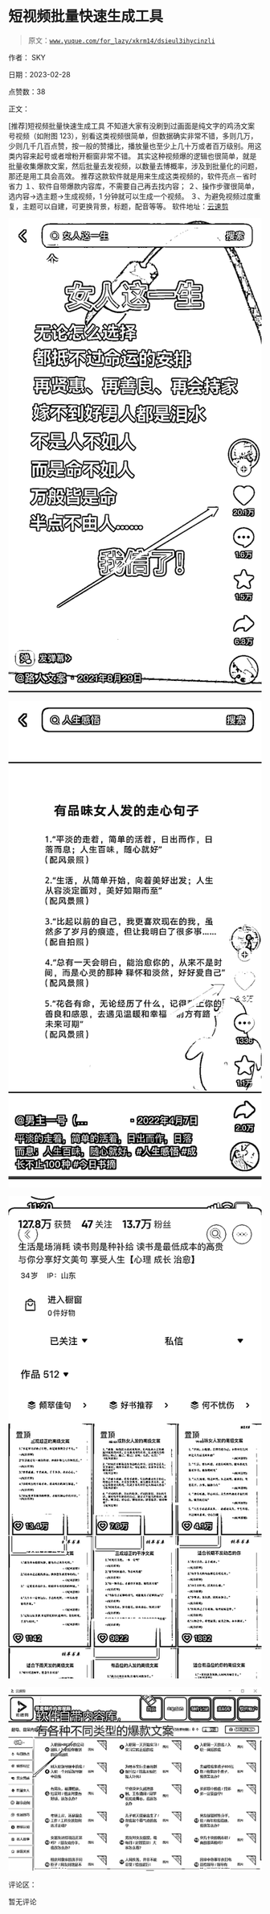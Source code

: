 # 短视频批量快速生成工具

> 原文：[`www.yuque.com/for_lazy/xkrm14/dsieul3ihycinzli`](https://www.yuque.com/for_lazy/xkrm14/dsieul3ihycinzli)



作者： SKY 

日期：2023-02-28 

点赞数：38 

正文： 

[推荐]短视频批量快速生成工具 不知道大家有没刷到过画面是纯文字的鸡汤文案号视频（如附图 123），别看这类视频很简单，但数据确实非常不错，多则几万，少则几千几百点赞，按一般的赞播比，播放量也至少上几十万或者百万级别。用这类内容来起号或者增粉开橱窗非常不错。 其实这种视频爆的逻辑也很简单，就是批量收集爆款文案，然后批量去发视频，以数量去博概率，涉及到批量化的问题，那还是用工具会高效。 推荐这款软件就是用来生成这类视频的，软件亮点－省时省力 １、软件自带爆款内容库，不需要自己再去找内容； ２、操作步骤很简单，选内容→选主题→生成视频，1 分钟就可以生成一个视频。 ３、为避免视频过度重复，主题可以自建，可更换背景，标题，配音等等。 软件地址：[云速剪](http://web.video.xhbnb.cn/soft/index.html#csys) 

![](img/571172aeb1468eec4d0e4fc984c4235d.png) 

![](img/dedc46bdc5dc349fcd06c020fc4624d9.png)  

![](img/d9a369fb56d1580350ae2ea783309441.png)  

![](img/093c76c5c0425fe2f314c2f42a80d654.png)  

评论区： 

暂无评论 

